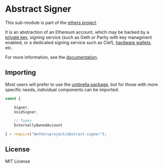 # Abstract Signer

This sub-module is part of the [ethers project](https://github.com/ethers-io/ethers.js).

It is an abstraction of an Ethereum account, which may be backed by a [private key](https://www.npmjs.com/package/@ethersproject/wallet), signing service \(such as Geth or Parity with key managment enabled, or a dedicated signing service such as Clef\), [hardware wallets](https://www.npmjs.com/package/@ethersproject/hardware-wallets), etc.

For more information, see the [documentation](https://docs.ethers.io/v5/api/signer/).

## Importing

Most users will prefer to use the [umbrella package](https://www.npmjs.com/package/ethers), but for those with more specific needs, individual components can be imported.

```javascript
const {

    Signer,
    VoidSigner,

    // Types
    ExternallyOwnedAccount

} = require("@ethersproject/abstract-signer");
```

## License

MIT License

